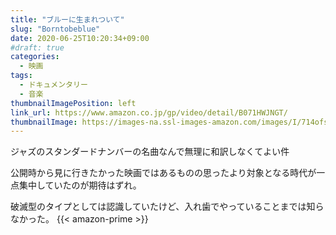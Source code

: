 ```yaml
---
title: "ブルーに生まれついて"
slug: "Borntobeblue"
date: 2020-06-25T10:20:34+09:00
#draft: true
categories:
  - 映画
tags:
  - ドキュメンタリー
  - 音楽
thumbnailImagePosition: left
link_url: https://www.amazon.co.jp/gp/video/detail/B071HWJNGT/
thumbnailImage: https://images-na.ssl-images-amazon.com/images/I/714ofs7xF9L._SX600_.jpg
---
```

ジャズのスタンダードナンバーの名曲なんで無理に和訳しなくてよい件
<!--more-->
公開時から見に行きたかった映画ではあるものの思ったより対象となる時代が一点集中していたのが期待はずれ。

破滅型のタイプとしては認識していたけど、入れ歯でやっていることまでは知らなかった。
{{< amazon-prime >}}
